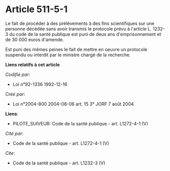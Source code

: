 # Article 511-5-1

Le fait de procéder à des prélèvements à des fins scientifiques sur une personne décédée sans avoir transmis le protocole
prévu à l'article L. 1232-3 du code de la santé publique est puni de deux ans d'emprisonnement et de 30 000 euros d'amende. 

Est puni des mêmes peines le fait de mettre en oeuvre un protocole suspendu ou interdit par le ministre chargé de la
recherche.

**Liens relatifs à cet article**

_Codifié par_:

  - Loi n°92-1336 1992-12-16

_Créé par_:

  - Loi n°2004-800 2004-08-06 art. 15 3° JORF 7 août 2004

**Liens**:

  - PILOTE_SUIVEUR: Code de la santé publique - art. L1272-4-1 (V)

_Cité par_:

  - Code de la santé publique - art. L1272-4-1 (V)

_Cite_:

  - Code de la santé publique - art. L1232-3 (V)
